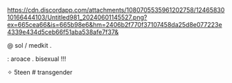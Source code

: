 https://cdn.discordapp.com/attachments/1080705535961202758/1246583010166444103/Untitled981_20240601145527.png?ex=665cea66&is=665b98e6&hm=2406b2f770f37107458da25d8e077223e4339e434d5ceb66f51aba538afe7f37&

@ sol / medkit .

: aroace . bisexual !!!

✧ 5teen # transgender
